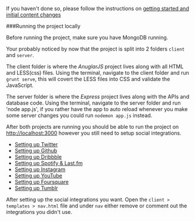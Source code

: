 If you haven't done so, please follow the instructions on [getting started and initial content changes](initial.md)

###Running the project locally

Before running the project, make sure you have MongoDB running.

Your probably noticed by now that the project is split into 2 folders `client` and `server`.

The client folder is where the *AnuglarJS* project lives along with all HTML and LESS(css) files. Using the terminal, navigate to the client folder and run `grunt serve`, this will covert the LESS files into CSS and validate the JavaScript.

The server folder is where the *Express* project lives along with the APIs and database code. Using the terminal, navigate to the server folder and run 'node app.js', if you rather have the app to auto reload whenever you make some server changes you could run `nodemon app.js` instead.

After both projects are running you should be able to run the project on <http://localhost:3000> however you still need to setup social integrations.

  * [Setting up Twitter](twitter.md)
  * [Setting up Github](github.md)
  * [Setting up Dribbble](dribbble.md)
  * [Setting up Spotify & Last.fm](lastfm.md)
  * [Setting up Instagram](instagram.md)
  * [Setting up YouTube](youtube.md)
  * [Setting up Foursquare](foursquare.md)
  * [Setting up Tumblr](tumblr.md)

After setting up the social integrations you want. Open the `client > templates > nav.html` file and under `nav` either remove or comment out the integrations you didn't use.
